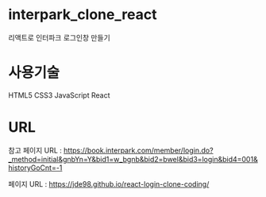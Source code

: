 # interpark_clone_react
리액트로 인터파크 로그인창 만들기


# 사용기술
HTML5 CSS3 JavaScript React

# URL
참고 페이지 URL : https://book.interpark.com/member/login.do?_method=initial&gnbYn=Y&bid1=w_bgnb&bid2=bwel&bid3=login&bid4=001&historyGoCnt=-1

페이지 URL : https://jde98.github.io/react-login-clone-coding/
